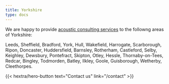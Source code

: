```yaml
---
title: Yorkshire
type: docs
---
```


We are happy to provide [acoustic consulting services](/services/) to the followng areas of Yorkshire:

Leeds, Sheffield, Bradford, York, Hull, Wakefield, Harrogate, Scarborough,
Ripon, Doncaster, Huddersfield, Barnsley, Rotherham, Castleford, Selby,
Keighley, Dewsbury, Pontefract, Skipton, Otley, Hessle, Thornaby-on-Tees,
Redcar, Bingley, Todmorden, Batley, Ilkley, Goole, Guisborough, Wetherby,
Cleethorpes.

<p></p>

<div class="hx-mb-6">
{{< hextra/hero-button text="Contact us" link="/contact" >}}
</div>

